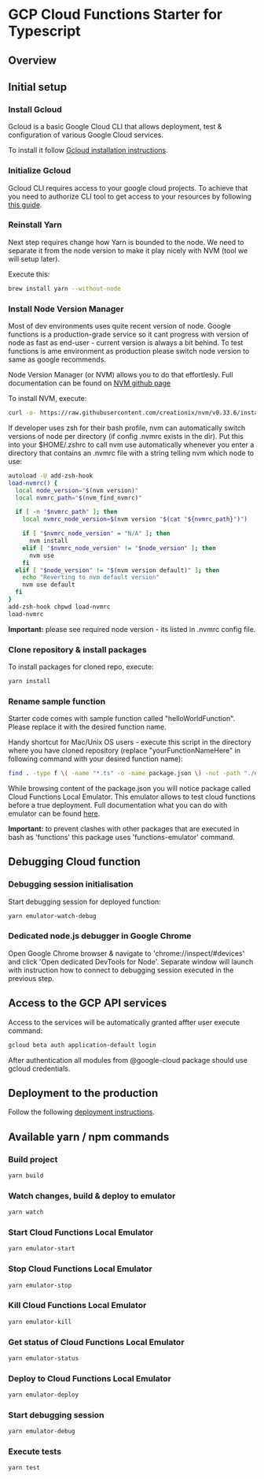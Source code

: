 # GCP Cloud Functions Starter for Typescript
## Overview
## Initial setup
### Install Gcloud
Gcloud is a basic Google Cloud CLI that allows deployment, 
test & configuration of various Google Cloud services. 

To install it follow [Gcloud installation instructions](https://cloud.google.com/sdk/downloads#interactive).

### Initialize Gcloud
Gcloud CLI requires access to your google cloud projects. 
To achieve that you need to authorize CLI tool to get access to your resources by following [this guide](https://cloud.google.com/sdk/docs/initializing). 

### Reinstall Yarn
Next step requires change how Yarn is bounded to the node. We need to separate it from the node version 
to make it play nicely with NVM (tool we will setup later).

Execute this: 
```bash
brew install yarn --without-node
```

### Install Node Version Manager
Most of dev environments uses quite recent version of node. 
Google functions is a production-grade service so it cant progress with version of node as fast as end-user - current 
version is always a bit behind. To test functions is ame environment as production please switch 
node version to same as google recommends.

Node Version Manager (or NVM) allows you to do that effortlesly.
Full documentation can be found on [NVM github page](https://github.com/creationix/nvm/blob/master/README.md)

To install NVM, execute:
```bash
curl -o- https://raw.githubusercontent.com/creationix/nvm/v0.33.6/install.sh | bash
```

If developer uses zsh for their bash profile, nvm can automatically switch versions of node per 
directory (if config .nvmrc exists in the dir). Put this into your $HOME/.zshrc to call nvm 
use automatically whenever you enter a directory that contains an .nvmrc file with a string 
telling nvm which node to use:
```bash
autoload -U add-zsh-hook
load-nvmrc() {
  local node_version="$(nvm version)"
  local nvmrc_path="$(nvm_find_nvmrc)"

  if [ -n "$nvmrc_path" ]; then
    local nvmrc_node_version=$(nvm version "$(cat "${nvmrc_path}")")

    if [ "$nvmrc_node_version" = "N/A" ]; then
      nvm install
    elif [ "$nvmrc_node_version" != "$node_version" ]; then
      nvm use
    fi
  elif [ "$node_version" != "$(nvm version default)" ]; then
    echo "Reverting to nvm default version"
    nvm use default
  fi
}
add-zsh-hook chpwd load-nvmrc
load-nvmrc
```

**Important:** please see required node version - its listed in .nvmrc config file.


### Clone repository & install packages
To install packages for cloned repo, execute:
```bash
yarn install
```

### Rename sample function
Starter code comes with sample function called "helloWorldFunction".
Please replace it with the desired function name.

Handy shortcut for Mac/Unix OS users - execute this script in the directory 
where you have cloned repository (replace "yourFunctionNameHere" in following command with your 
desired function name):
```bash
find . -type f \( -name "*.ts" -o -name package.json \) -not -path "./node_modules/*" -exec sed -i '' 's/helloWorldFunction/yourFunctionNameHere/g' {} \;
```

While browsing content of the package.json you will notice package called Cloud Functions Local Emulator. This emulator allows to test cloud functions before a true deployment.
Full documentation what you can do with emulator can be found [here](https://cloud.google.com/functions/docs/emulator).

**Important:** to prevent clashes with other packages that are executed in bash as 'functions' 
this package uses 'functions-emulator' command.

## Debugging Cloud function
### Debugging session initialisation
Start debugging session for deployed function:
```bash
yarn emulator-watch-debug
```
### Dedicated node.js debugger in Google Chrome 
Open Google Chrome browser & navigate to 'chrome://inspect/#devices' and click 
'Open dedicated DevTools for Node'. Separate window will launch with instruction 
how to connect to debugging session executed in the previous step. 

## Access to the GCP API services
Access to the services will be automatically granted affter user execute command:
```bash
gcloud beta auth application-default login
```

After authentication all modules from @google-cloud package should use gcloud credentials.

## Deployment to the production
Follow the following [deployment instructions](https://cloud.google.com/functions/docs/deploying/filesystem). 

## Available yarn / npm commands
### Build project
```bash
yarn build
```
### Watch changes, build & deploy to emulator
```bash
yarn watch
```
### Start Cloud Functions Local Emulator
```bash
yarn emulator-start
```
### Stop Cloud Functions Local Emulator 
```bash
yarn emulator-stop
```
### Kill Cloud Functions Local Emulator
```bash
yarn emulator-kill
```
### Get status of Cloud Functions Local Emulator
```bash
yarn emulator-status
```
### Deploy to Cloud Functions Local Emulator
```bash
yarn emulator-deploy
```
### Start debugging session
```bash
yarn emulator-debug
```
### Execute tests
```bash
yarn test
```

